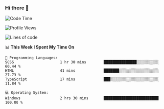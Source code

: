 ### Hi there 👋
<!--START_SECTION:waka-->
![Code Time](http://img.shields.io/badge/Code%20Time-220%20hrs%2048%20mins-blue)

![Profile Views](http://img.shields.io/badge/Profile%20Views-0-blue)

![Lines of code](https://img.shields.io/badge/From%20Hello%20World%20I%27ve%20Written-1.1%20million%20lines%20of%20code-blue)

📊 **This Week I Spent My Time On** 

```text
💬 Programming Languages: 
SCSS                     1 hr 30 mins        ███████████████░░░░░░░░░░   60.44 % 
HTML                     41 mins             ███████░░░░░░░░░░░░░░░░░░   27.73 % 
TypeScript               17 mins             ███░░░░░░░░░░░░░░░░░░░░░░   11.84 % 

💻 Operating System: 
Windows                  2 hrs 30 mins       █████████████████████████   100.00 % 
```


<!--END_SECTION:waka-->
<!--
**AnimeruFR/AnimeruFR** is a ✨ _special_ ✨ repository because its `README.md` (this file) appears on your GitHub profile.

Here are some ideas to get you started:

- 🔭 I’m currently working on ...
- 🌱 I’m currently learning ...
- 👯 I’m looking to collaborate on ...
- 🤔 I’m looking for help with ...
- 💬 Ask me about ...
- 📫 How to reach me: ...
- 😄 Pronouns: ...
- ⚡ Fun fact: ...
-->
